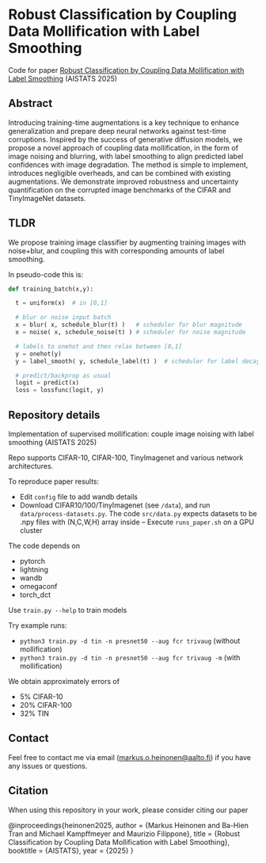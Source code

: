 # Robust Classification by Coupling Data Mollification with Label Smoothing

Code for paper [Robust Classification by Coupling Data Mollification with Label Smoothing](https://arxiv.org/abs/2406.01494) (AISTATS 2025)

## Abstract 

Introducing training-time augmentations is a key technique to enhance generalization and prepare deep neural networks against test-time corruptions. Inspired by the success of generative diffusion models, we propose a novel approach of coupling data mollification, in the form of image noising and blurring, with label smoothing to align predicted label confidences with image degradation. The method is simple to implement, introduces negligible overheads, and can be combined with existing augmentations. We demonstrate improved robustness and uncertainty quantification on the corrupted image benchmarks of the CIFAR and TinyImageNet datasets.

## TLDR

We propose training image classifier by augmenting training images with noise+blur, and coupling this with corresponding amounts of label smoothing. 

In pseudo-code this is:

```python
def training_batch(x,y):

  t = uniform(x)  # in [0,1]

  # blur or noise input batch
  x = blur( x, schedule_blur(t) )   # scheduler for blur magnitude 
  x = noise( x, schedule_noise(t) ) # scheduler for noise magnitude

  # labels to onehot and then relax between [0,1]
  y = onehot(y)
  y = label_smooth( y, schedule_label(t) )  # scheduler for label decay magnitude

  # predict/backprop as usual
  logit = predict(x)
  loss = lossfunc(logit, y)

```

## Repository details

Implementation of supervised mollification: couple image noising with label smoothing (AISTATS 2025) 

Repo supports CIFAR-10, CIFAR-100, TinyImagenet and various network architectures.

To reproduce paper results:
- Edit `config` file to add wandb details 
- Download CIFAR10/100/TinyImagenet (see `/data`), and run `data/process-datasets.py`. The code `src/data.py` expects datasets to be .npy files with (N,C,W,H) array inside
– Execute `runs_paper.sh` on a GPU cluster 

The code depends on
- pytorch
- lightning
- wandb
- omegaconf
- torch_dct

Use `train.py --help` to train models

Try example runs:

- `python3 train.py -d tin -n presnet50 --aug fcr trivaug`     (without mollification)
- `python3 train.py -d tin -n presnet50 --aug fcr trivaug -m`     (with mollification)

We obtain approximately errors of 
 - 5% CIFAR-10
 - 20% CIFAR-100
 - 32% TIN

## Contact

Feel free to contact me via email (markus.o.heinonen@aalto.fi) if you have any issues or questions.

## Citation

When using this repository in your work, please consider citing our paper

@inproceedings{heinonen2025,
  author    = {Markus Heinonen and Ba-Hien Tran and Michael Kampffmeyer and Maurizio Filippone},
  title     = {Robust Classification by Coupling Data Mollification with Label Smoothing},
  booktitle = {AISTATS},
  year      = {2025}
}
